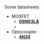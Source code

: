 Some datasheets

- MOSFET
  - **[09N03LA](https://github.com/karetah/datasheets/blob/master/transistors/09N03LA_InfineonTechnologies.pdf)**
  - 
- Optocoupler
  - **[4N35](https://github.com/karetah/datasheets/blob/master/transistors/4n35.pdf)**

